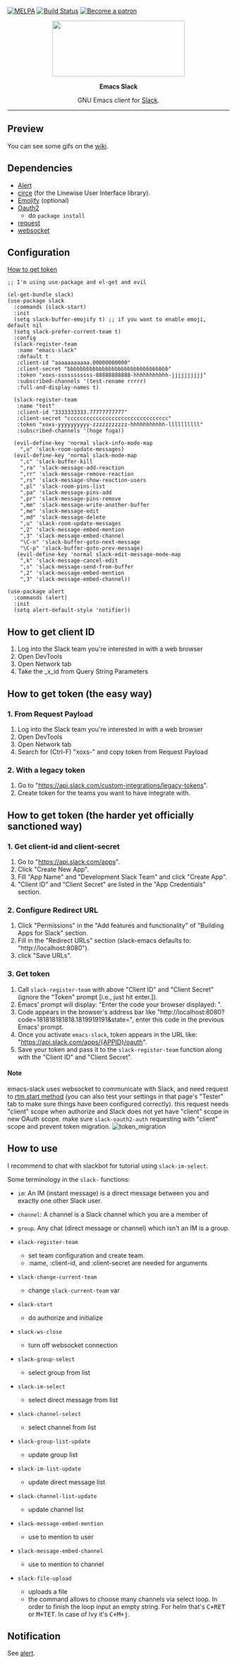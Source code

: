 <p>
  <a href="https://melpa.org/#/slack" target="_blank"><img alt="MELPA" src="https://melpa.org/packages/slack-badge.svg"/></a>
  <a href="https://travis-ci.com/yuya373/emacs-slack" target="_blank"><img src="https://travis-ci.com/yuya373/emacs-slack.svg?branch=master" alt="Build Status"></a>
  <a href="https://patreon.com/yuya373" target="_blank"><img src="https://img.shields.io/badge/patreon-Become a patron-052D49.svg?logo=patreon&labelColor=E85B46&logoColor=white" alt="Become a patron" /></a>
</p>
<p align="center"><img src="https://raw.githubusercontent.com/yuya373/emacs-slack/assets/assets/slack-logo.svg?sanitize=true" width=300 height=126/></p>
<p align="center"><b>Emacs Slack</b></p>
<p align="center">GNU Emacs client for <a href="https://slack.com/">Slack</a>.</p>

---

## Preview

You can see some gifs on the [wiki](https://github.com/yuya373/emacs-slack/wiki/ScreenShots).

## Dependencies

- [Alert](https://github.com/jwiegley/alert)
- [circe](https://github.com/jorgenschaefer/circe) (for the Linewise User
  Interface library).
- [Emojify](https://github.com/iqbalansari/emacs-emojify) (optional)
- [Oauth2](https://github.com/emacsmirror/oauth2/blob/master/oauth2.el)
  - do `package install`
- [request](https://github.com/tkf/emacs-request)
- [websocket](https://github.com/ahyatt/emacs-websocket)

## Configuration

[How to get token](#how-to-get-token-the-easy-way)

```elisp
;; I'm using use-package and el-get and evil

(el-get-bundle slack)
(use-package slack
  :commands (slack-start)
  :init
  (setq slack-buffer-emojify t) ;; if you want to enable emoji, default nil
  (setq slack-prefer-current-team t)
  :config
  (slack-register-team
   :name "emacs-slack"
   :default t
   :client-id "aaaaaaaaaaa.00000000000"
   :client-secret "bbbbbbbbbbbbbbbbbbbbbbbbbbbbbbbb"
   :token "xoxs-sssssssssss-88888888888-hhhhhhhhhhh-jjjjjjjjjj"
   :subscribed-channels '(test-rename rrrrr)
   :full-and-display-names t)

  (slack-register-team
   :name "test"
   :client-id "3333333333.77777777777"
   :client-secret "cccccccccccccccccccccccccccccccc"
   :token "xoxs-yyyyyyyyyy-zzzzzzzzzzz-hhhhhhhhhhh-llllllllll"
   :subscribed-channels '(hoge fuga))

  (evil-define-key 'normal slack-info-mode-map
    ",u" 'slack-room-update-messages)
  (evil-define-key 'normal slack-mode-map
    ",c" 'slack-buffer-kill
    ",ra" 'slack-message-add-reaction
    ",rr" 'slack-message-remove-reaction
    ",rs" 'slack-message-show-reaction-users
    ",pl" 'slack-room-pins-list
    ",pa" 'slack-message-pins-add
    ",pr" 'slack-message-pins-remove
    ",mm" 'slack-message-write-another-buffer
    ",me" 'slack-message-edit
    ",md" 'slack-message-delete
    ",u" 'slack-room-update-messages
    ",2" 'slack-message-embed-mention
    ",3" 'slack-message-embed-channel
    "\C-n" 'slack-buffer-goto-next-message
    "\C-p" 'slack-buffer-goto-prev-message)
   (evil-define-key 'normal slack-edit-message-mode-map
    ",k" 'slack-message-cancel-edit
    ",s" 'slack-message-send-from-buffer
    ",2" 'slack-message-embed-mention
    ",3" 'slack-message-embed-channel))

(use-package alert
  :commands (alert)
  :init
  (setq alert-default-style 'notifier))

```
## How to get client ID

 1. Log into the Slack team you're interested in with a web browser
 2. Open DevTools
 3. Open Network tab
 4. Take the _x_id from Query String Parameters

## How to get token (the easy way)

### 1. From Request Payload

 1. Log into the Slack team you're interested in with a web browser
 2. Open DevTools
 3. Open Network tab
 4. Search for (Ctrl-F) "xoxs-" and copy token from Request Payload

### 2. With a legacy token

1. Go to "https://api.slack.com/custom-integrations/legacy-tokens".
2. Create token for the teams you want to have integrate with.

## How to get token (the harder yet officially sanctioned way)

### 1. Get client-id and client-secret

1. Go to "https://api.slack.com/apps".
2. Click "Create New App".
3. Fill "App Name" and "Development Slack Team" and click "Create App".
4. "Client ID" and "Client Secret" are listed in the "App Credentials" section.

### 2. Configure Redirect URL

1. Click "Permissions" in the "Add features and functionality" of "Building Apps for Slack" section.
2. Fill in the "Redirect URLs" section (slack-emacs defaults to: "http://localhost:8080").
3. click "Save URLs".

### 3. Get token

1. Call `slack-register-team` with above "Client ID" and "Client Secret" (ignore the "Token" prompt [i.e., just hit enter.]).
2. Emacs' prompt will display: "Enter the code your browser displayed: ".
3. Code appears in the browser's address bar like "http://localhost:8080?code=181818181818.1819919191&state=", enter this code in the previous Emacs' prompt.
4. Once you activate `emacs-slack`, token appears in the URL like: "https://api.slack.com/apps/{APPID}/oauth".
5. Save your token and pass it to the `slack-register-team` function along with the "Client ID" and "Client Secret".

#### Note

emacs-slack uses websocket to communicate with Slack, and need request to [rtm.start method](https://api.slack.com/methods/rtm.start) (you can also test your settings in that page's "Tester" tab to make sure things have been configured correctly).
this request needs "client" scope when authorize and Slack does not yet have "client" scope in new OAuth scope.
make sure `slack-oauth2-auth` requesting with "client" scope and prevent token migration.
![token_migration](https://github.com/yuya373/emacs-slack/wiki/images/token_migration.png)


## How to use

I recommend to chat with slackbot for tutorial using `slack-im-select`.

Some terminology in the `slack-` functions:
- `im`: An IM (instant message) is a direct message between you and exactly one other Slack user.
- `channel`: A channel is a Slack channel which you are a member of
- `group`. Any chat (direct message or channel) which isn't an IM is a group.

- `slack-register-team`
  - set team configuration and create team.
  - :name, :client-id, and :client-secret are needed for arguments
- `slack-change-current-team`
  - change `slack-current-team` var
- `slack-start`
  - do authorize and initialize
- `slack-ws-close`
  - turn off websocket connection
- `slack-group-select`
  - select group from list
- `slack-im-select`
  - select direct message from list
- `slack-channel-select`
  - select channel from list
- `slack-group-list-update`
  - update group list
- `slack-im-list-update`
  - update direct message list
- `slack-channel-list-update`
  - update channel list
- `slack-message-embed-mention`
  - use to mention to user
- `slack-message-embed-channel`
  - use to mention to channel
- `slack-file-upload`
  - uploads a file
  - the command allows to choose many channels via select loop. In order to finish the loop input an empty string. For helm that's <kbd>C+RET</kbd> or <kbd>M+TET</kbd>. In case of Ivy it's <kbd>C+M+j</kbd>.

## Notification

See [alert](https://github.com/jwiegley/alert).
